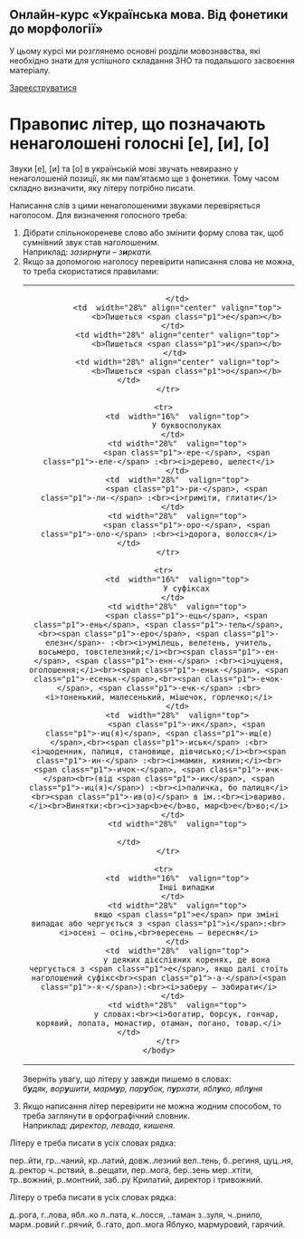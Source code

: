 <div class="banner">
  <h2 class="course">Онлайн-курс «Українська мова. Від фонетики до морфології»</h2>
  <p class="course-description">
     У цьому курсі ми розглянемо основні розділи мовознавства, які необхідно знати для успішного складання ЗНО та подальшого засвоєння матеріалу.<br>
  </p>
    <div class="button-wrapper">
        <a class="registration-button" target="_blank" href="http://bit.ly/2zuYUGS">Зареєструватися</a>
    </div>   
</div>

# Правопис лiтер, що позначають ненаголошенi голоснi [е], [и], [о]

Звуки [<span class="p1">е</span>], [<span class="p1">и</span>] та [<span class="p1">о</span>] в українськiй мовi звучать невиразно у ненаголошенiй позицiї, як ми пам’ятаємо ще з фонетики. Тому часом складно визначити, яку лiтеру потрiбно писати.

Написання слiв з цими ненаголошеними звуками перевiряється наголосом. Для визначення голосного треба:

<ol>
<li>Дiбрати спiльнокореневе слово або змiнити форму слова так, щоб сумнiвний звук став наголошеним.<br>Наприклад: <i>зазирн<b>у</b>ти – з<b>и</b>ркати.</i></li>
<li> Якщо за допомогою наголосу перевiрити написання слова не можна, то треба скористатися правилами:<br>


<table style="width: 100%;" align="center">
    <body>
        <tr>  
            <td  width="16%" align="center" valign="top">
                
            </td>
            <td  width="28%" align="center" valign="top">
                <b>Пишеться <span class="p1">е</span></b>
            </td>  
            <td width="28%" align="center" valign="top">
                <b>Пишеться <span class="p1">и</span></b>
            </td> 
            <td width="28%" align="center" valign="top">
                <b>Пишеться <span class="p1">о</span></b>
            </td>                     
        </tr>

        <tr>  
            <td  width="16%"  valign="top">
                У буквосполуках
            </td>  
            <td width="28%"  valign="top">
                <span class="p1">-ере-</span>, <span class="p1">-еле-</span> :<br><i>дерево, шелест</i>
            </td>
            <td  width="28%"  valign="top">
                <span class="p1">-ри-</span>, <span class="p1">-ли-</span> :<br><i>гримiти, глитати</i>
            </td>  
            <td width="28%"  valign="top">
                <span class="p1">-оро-</span>, <span class="p1">-оло-</span> :<br><i>дорога, волосся</i>
            </td>                     
        </tr>

        <tr>  
            <td  width="16%"  valign="top">
                У суфiксах
            </td>  
            <td width="28%"  valign="top">
                <span class="p1">-ець</span>, <span class="p1">-ень</span>, <span class="p1">-тель</span>,<br><span class="p1">-еро</span>, <span class="p1">-елезн</span>- :<br><i>умiлець, велетень, учитель, восьмеро, товстелезний;</i><br><span class="p1">-ен-</span>, <span class="p1">-енн-</span> :<br><i>цуценя, оголошення;</i><br><span class="p1">-еньк-</span>, <span class="p1">-есеньк-</span>,<br><span class="p1">-ечок-</span>, <span class="p1">-ечк-</span> :<br><i>тоненький, малесенький, мiшечок, горлечко;</i>
            </td>
            <td  width="28%"  valign="top">
                <span class="p1">-ик</span>, <span class="p1">-иц(я)</span>, <span class="p1">-ищ(е)</span>,<br><span class="p1">-иськ</span> :<br><i>щоденник, палиця, становище, дiвчисько;</i><br><span class="p1">-ин-</span> :<br><i>мамин, киянин;</i><br><span class="p1">-ичок-</span>, <span class="p1">-ичк-</span><br>(вiд <span class="p1">-ик</span>, <span class="p1">-иц(я)</span>) :<br><i>паличка, бо палиця</i><br><span class="p1">-ив(о)</span> в iм.:<br><i>вариво.</i><br>Винятки:<br><i>зар<b>е</b>во, мар<b>е</b>во;</i>
            </td>  
            <td width="28%"  valign="top">
                
            </td>                     
        </tr>

        <tr>  
            <td  width="16%"  valign="top">
                Iншi випадки
            </td>  
            <td width="28%"  valign="top">
                якщо <span class="p1">е</span> при змiнi випадає або чергується з <span class="p1">i</span>:<br><i>осенi — осiнь,<br>вересень — вересня</i>
            </td>
            <td  width="28%"  valign="top">
                у деяких дiєслiвних коренях, де вона чергується з <span class="p1">е</span>, якщо далi стоїть наголошений суфiкс<br><span class="p1">-а-</span>(<span class="p1">-я-</span>):<br><i>заберу – забирати</i>
            </td>  
            <td width="28%"  valign="top">
                у словах:<br><i>богатир, борсук, гончар, корявий, лопата, монастир, отаман, погано, товар.</i>
            </td>                     
        </tr>
    </body>
</table>

Звернiть увагу, що лiтеру <span class="p1">у</span> завжди пишемо в словах:<br><i>б<b>у</b>дяк, вор<b>у</b>шити, марм<b>у</b>р, пар<b>у</b>бок, п<b>у</b>рхати, ябл<b>у</b>ко, ябл<b>у</b>ня</i></li>
<li>Якщо написання лiтер перевiрити не можна жодним способом, то треба заглянути в орфографiчний словник.<br>Наприклад: <i>директор, левада, кишеня.</i></li>
</ol>


<quiz> 
    <question>
       <p>Літеру <span class="p1">е</span> треба писати в усіх словах рядка:</p>
           <answer>пер..йти, гр...чаний, кр..латий, довж..лезний</answer>
           <answer>вел..тень, б..региня, цуц..ня, д..ректор</answer>
           <answer correct>ч..рствий, в..рещати, пер..мога, бер..зень</answer>
           <answer>мер..хтіти, тр..вожний, р..монтний, заб..ру</answer>
      <explanation>
Кр<span class="p1">и</span>латий, д<span class="p1">и</span>ректор і тр<span class="p1">и</span>вожний.
</explanation>
    </question>
</quiz> 

<quiz> 
    <question>
       <p>Літеру <span class="p1">о</span> треба писати в усіх словах рядка:</p>
           <answer> д..рога, г..лова, ябл..ко</answer>
           <answer correct> л..пата, к..лосся, ..таман</answer>
           <answer> з..зуля, ч..рнило, марм..ровий</answer>
           <answer> г..рячий, б..гато, доп..мога</answer>
      <explanation>
Ябл<span class="p1">у</span>ко, марм<span class="p1">у</span>ровий, г<span class="p1">а</span>рячий.
</explanation>
    </question>
</quiz> 
